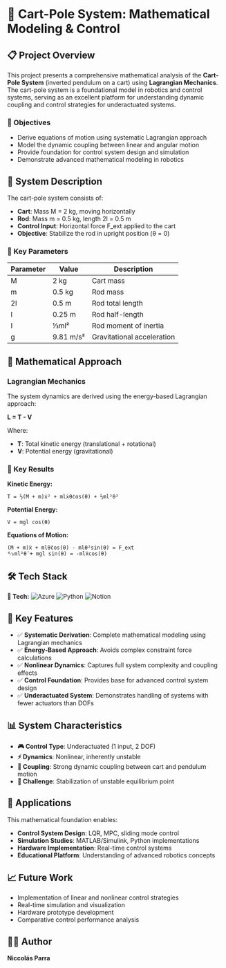 # 🤖 Cart-Pole System: Mathematical Modeling & Control

## 📋 Project Overview

This project presents a comprehensive mathematical analysis of the **Cart-Pole System** (inverted pendulum on a cart) using **Lagrangian Mechanics**. The cart-pole system is a foundational model in robotics and control systems, serving as an excellent platform for understanding dynamic coupling and control strategies for underactuated systems.

### 🎯 Objectives
- Derive equations of motion using systematic Lagrangian approach
- Model the dynamic coupling between linear and angular motion
- Provide foundation for control system design and simulation
- Demonstrate advanced mathematical modeling in robotics

## 🔧 System Description

The cart-pole system consists of:
- **Cart**: Mass M = 2 kg, moving horizontally
- **Rod**: Mass m = 0.5 kg, length 2l = 0.5 m
- **Control Input**: Horizontal force F_ext applied to the cart
- **Objective**: Stabilize the rod in upright position (θ = 0)

### 📐 Key Parameters
| Parameter | Value | Description |
|-----------|-------|-------------|
| M | 2 kg | Cart mass |
| m | 0.5 kg | Rod mass |
| 2l | 0.5 m | Rod total length |
| l | 0.25 m | Rod half-length |
| I | ⅓ml² | Rod moment of inertia |
| g | 9.81 m/s² | Gravitational acceleration |

## 🔬 Mathematical Approach

### Lagrangian Mechanics
The system dynamics are derived using the energy-based Lagrangian approach:

**L = T - V**

Where:
- **T**: Total kinetic energy (translational + rotational)
- **V**: Potential energy (gravitational)

### 🧮 Key Results

**Kinetic Energy:**
```
T = ½(M + m)ẋ² + mlẋθ̇cos(θ) + ⅔ml²θ̇²
```

**Potential Energy:**
```
V = mgl cos(θ)
```

**Equations of Motion:**
```
(M + m)ẍ + mlθ̈cos(θ) - mlθ̇²sin(θ) = F_ext
⁴⁄₃ml²θ̈ + mgl sin(θ) = -mlẍcos(θ)
```

## 🛠️ Tech Stack

**🔧 Tech:** ![Azure](https://img.shields.io/badge/Azure-%230078D4.svg?style=flat-square&logo=microsoftazure&logoColor=white) ![Python](https://img.shields.io/badge/Python-%233776AB.svg?style=flat-square&logo=python&logoColor=white) ![Notion](https://img.shields.io/badge/Notion-%23000000.svg?style=flat-square&logo=notion&logoColor=white)

## 🌟 Key Features

- ✅ **Systematic Derivation**: Complete mathematical modeling using Lagrangian mechanics
- ✅ **Energy-Based Approach**: Avoids complex constraint force calculations
- ✅ **Nonlinear Dynamics**: Captures full system complexity and coupling effects
- ✅ **Control Foundation**: Provides base for advanced control system design
- ✅ **Underactuated System**: Demonstrates handling of systems with fewer actuators than DOFs

## 📊 System Characteristics

- **🎮 Control Type**: Underactuated (1 input, 2 DOF)
- **⚡ Dynamics**: Nonlinear, inherently unstable
- **🔄 Coupling**: Strong dynamic coupling between cart and pendulum motion
- **🎯 Challenge**: Stabilization of unstable equilibrium point

## 🚀 Applications

This mathematical foundation enables:
- **Control System Design**: LQR, MPC, sliding mode control
- **Simulation Studies**: MATLAB/Simulink, Python implementations
- **Hardware Implementation**: Real-time control systems
- **Educational Platform**: Understanding of advanced robotics concepts

## 📈 Future Work

- Implementation of linear and nonlinear control strategies
- Real-time simulation and visualization
- Hardware prototype development
- Comparative control performance analysis

## 👨‍🎓 Author

**Niccolás Parra**  
